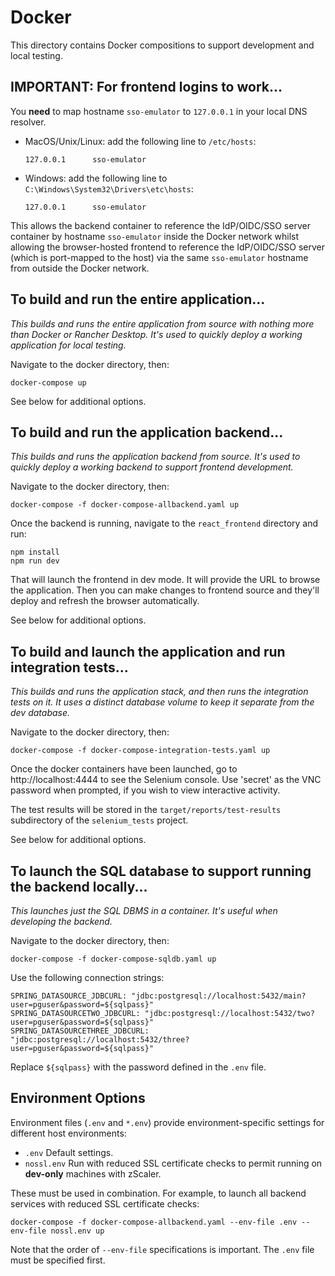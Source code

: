 # Docker

This directory contains Docker compositions to support development and local testing.

## IMPORTANT: For frontend logins to work...

You **need** to map hostname `sso-emulator` to `127.0.0.1` in your local DNS resolver.
- MacOS/Unix/Linux: add the following line to `/etc/hosts`:
   ```
   127.0.0.1      sso-emulator
  ```
- Windows: add the following line to `C:\Windows\System32\Drivers\etc\hosts`:
   ```
   127.0.0.1      sso-emulator
   ```

This allows the backend
container to reference the IdP/OIDC/SSO server container by hostname `sso-emulator` inside the Docker network
whilst allowing the browser-hosted frontend to reference the IdP/OIDC/SSO server (which is port-mapped to the host) via the same
`sso-emulator` hostname from outside the Docker network.

## To build and run the entire application...

*This builds and runs the entire application from source with nothing more than Docker or Rancher Desktop. 
It's used to quickly deploy a working application for local testing.*

Navigate to the docker directory, then:
```shell
docker-compose up
```

See below for additional options.

## To build and run the application backend...

*This builds and runs the application backend from source. It's used to quickly deploy a working backend to support frontend
development.*

Navigate to the docker directory, then:
```shell
docker-compose -f docker-compose-allbackend.yaml up
```

Once the backend is running, navigate to the `react_frontend` directory and run:
```shell
npm install
npm run dev
```

That will launch the frontend in dev mode. It will provide the URL to browse the application.
Then you can make changes to frontend source and they'll deploy and refresh the browser automatically.

See below for additional options.

## To build and launch the application and run integration tests...

*This builds and runs the application stack, and then runs the integration tests on it. 
It uses a distinct database volume to keep it separate from the dev database.*

Navigate to the docker directory, then:
```shell
docker-compose -f docker-compose-integration-tests.yaml up
```

Once the docker containers have been launched, go to http://localhost:4444 to see the Selenium console. Use 'secret' as the VNC password when prompted, if you wish to view interactive activity.

The test results will be stored in the `target/reports/test-results` subdirectory of the `selenium_tests` project.

See below for additional options.

## To launch the SQL database to support running the backend locally...

*This launches just the SQL DBMS in a container. It's useful when developing the backend.*

Navigate to the docker directory, then:
```shell
docker-compose -f docker-compose-sqldb.yaml up
```

Use the following connection strings:
```
SPRING_DATASOURCE_JDBCURL: "jdbc:postgresql://localhost:5432/main?user=pguser&password=${sqlpass}"
SPRING_DATASOURCETWO_JDBCURL: "jdbc:postgresql://localhost:5432/two?user=pguser&password=${sqlpass}"
SPRING_DATASOURCETHREE_JDBCURL: "jdbc:postgresql://localhost:5432/three?user=pguser&password=${sqlpass}"
```
Replace `${sqlpass}` with the password defined in the `.env` file.

## Environment Options

Environment files (`.env` and `*.env`) provide environment-specific settings for different host environments:

- `.env` Default settings.
- `nossl.env` Run with reduced SSL certificate checks to permit running on **dev-only** machines with zScaler.

These must be used in combination. For example, to launch all backend services with reduced SSL certificate checks:

```shell
docker-compose -f docker-compose-allbackend.yaml --env-file .env --env-file nossl.env up
```

Note that the order of `--env-file` specifications is important. The `.env` file must be specified first.
